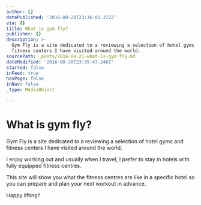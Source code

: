 ```yaml
---
author: []
datePublished: '2016-08-28T23:36:01.372Z'
via: {}
title: What is gym fly?
publisher: {}
description: >-
  Gym Fly is a site dedicated to a reviewing a selection of hotel gyms and
  fitness centers I have visited around the world.
sourcePath: _posts/2016-08-21-what-is-gym-fly.md
dateModified: '2016-08-28T23:35:47.246Z'
starred: false
inFeed: true
hasPage: false
inNav: false
_type: MediaObject

---
```

# What is gym fly?

Gym Fly is a site dedicated to a reviewing a selection of hotel gyms and fitness centers I have visited around the world.

I enjoy working out and usually when I travel, I prefer to stay in hotels with fully equipped fitness centres.

This site will show you what the fitness centres are like in a specific hotel so you can prepare and plan your next workout in advance.

Happy lifting!!